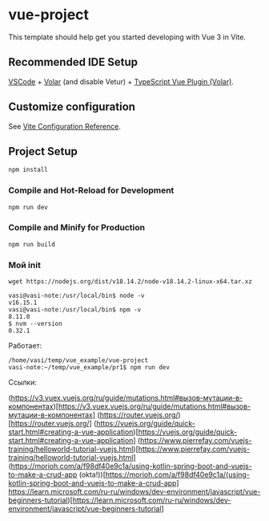# vue-project

This template should help get you started developing with Vue 3 in Vite.

## Recommended IDE Setup

[VSCode](https://code.visualstudio.com/) + [Volar](https://marketplace.visualstudio.com/items?itemName=Vue.volar) (and disable Vetur) + [TypeScript Vue Plugin (Volar)](https://marketplace.visualstudio.com/items?itemName=Vue.vscode-typescript-vue-plugin).

## Customize configuration

See [Vite Configuration Reference](https://vitejs.dev/config/).

## Project Setup

```sh
npm install
```

### Compile and Hot-Reload for Development

```sh
npm run dev
```

### Compile and Minify for Production

```sh
npm run build
```

### Мой init

````shell
wget https://nodejs.org/dist/v18.14.2/node-v18.14.2-linux-x64.tar.xz

vasi@vasi-note:/usr/local/bin$ node -v
v16.15.1
vasi@vasi-note:/usr/local/bin$ npm -v
8.11.0
$ nvm --version
0.32.1
````

Работает:

````shell
/home/vasi/temp/vue_example/vue-project
vasi-note:~/temp/vue_example/pr1$ npm run dev
````

Ссылки:

(https://v3.vuex.vuejs.org/ru/guide/mutations.html#вызов-мутации-в-компонентах)[https://v3.vuex.vuejs.org/ru/guide/mutations.html#вызов-мутации-в-компонентах]
(https://router.vuejs.org/)[https://router.vuejs.org/]
(https://vuejs.org/guide/quick-start.html#creating-a-vue-application)[https://vuejs.org/guide/quick-start.html#creating-a-vue-application]
(https://www.pierrefay.com/vuejs-training/helloworld-tutorial-vuejs.html)[https://www.pierrefay.com/vuejs-training/helloworld-tutorial-vuejs.html]
(https://morioh.com/a/f98df40e9c1a/using-kotlin-spring-boot-and-vuejs-to-make-a-crud-app (okta!))[https://morioh.com/a/f98df40e9c1a/(using-kotlin-spring-boot-and-vuejs-to-make-a-crud-app]
https://learn.microsoft.com/ru-ru/windows/dev-environment/javascript/vue-beginners-tutorial)[https://learn.microsoft.com/ru-ru/windows/dev-environment/javascript/vue-beginners-tutorial]


